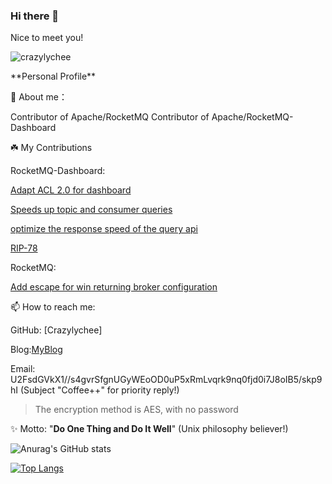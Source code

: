 ### Hi there 👋

Nice to meet you!
<p align="left"> <img src="https://komarev.com/ghpvc/?username=crazylychee&label=Profile%20views&color=0e75b6&style=flat" alt="crazylychee" /> </p>
**Personal Profile**

  🔭 About me：
  
  Contributor of Apache/RocketMQ
  Contributor of Apache/RocketMQ-Dashboard
  
  
  ☘️ My Contributions
  
  RocketMQ-Dashboard:
  
  [Adapt ACL 2.0 for dashboard](https://github.com/apache/rocketmq-dashboard/pull/313)
  
  [Speeds up topic and consumer queries](https://github.com/apache/rocketmq-dashboard/pull/286)
                      
  [optimize the response speed of the query api](https://github.com/apache/rocketmq-dashboard/pull/273)
                      
  [RIP-78](https://docs.google.com/document/d/1VWtonLh2uwQ1hU3rhYwUAhw2KNi803pZMW4KJkQFoYY/edit?tab=t.0#heading=h.nwczedg8v2na)

  RocketMQ:
  
  [Add escape for win returning broker configuration](https://github.com/apache/rocketmq/pull/9440)

  📫 How to reach me:
  
  GitHub: [Crazylychee]
  
  Blog:[MyBlog](https://crazylychee.github.io/)

  Email: U2FsdGVkX1//s4gvrSfgnUGyWEoOD0uP5xRmLvqrk9nq0fjd0i7J8oIB5/skp9hI (Subject "Coffee++" for priority reply!)
> The encryption method is AES, with no password


  ✨ Motto: "**Do One Thing and Do It Well**" (Unix philosophy believer!)


 ![Anurag's GitHub stats](https://github-readme-stats.vercel.app/api?username=Crazylychee&count_private=true)  

 [![Top Langs](https://github-readme-stats.vercel.app/api/top-langs/?username=Crazylychee&layout=compact&langs_count=6)](https://github.com/Crazylychee)
